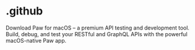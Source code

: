 # .github
Download Paw for macOS – a premium API testing and development tool. Build, debug, and test your RESTful and GraphQL APIs with the powerful macOS-native Paw app.
